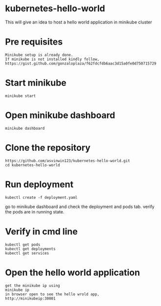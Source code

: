 # kubernetes-hello-world
This will give an idea to host a hello world application in minikube cluster

# Pre requisites
```
Minikube setup is already done.
If minikube is not installed kindly follow,
https://gist.github.com/gonzaloplaza/f62fdcfdb6aac3d15a0fe0d750715729
```

# Start minikube
```
minikube start
```

# Open minikube dashboard
```
minikube dashboard
```

# Clone the repository
```
https://github.com/asvinwin123/kubernetes-hello-world.git
cd kubernetes-hello-world
```

# Run deployment
```
kubectl create -f deployment.yaml
```

go to minikube dashboard and check the deployment and pods tab. verify the pods are in running state.

# Verify in cmd line
```
kubectl get pods
kubectl get deployments
kubectl get services
```

# Open the hello world application
```
get the minikube ip using
minikube ip
in browser open to see the hello wrold app, 
http://minikubeip:30001
```
